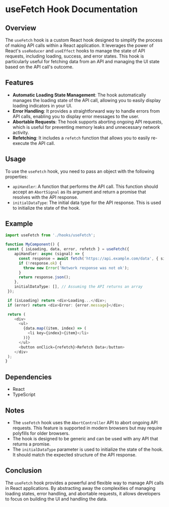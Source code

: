 # useFetch Hook Documentation

## Overview

The `useFetch` hook is a custom React hook designed to simplify the process of making API calls within a React application. It leverages the power of React's `useReducer` and `useEffect` hooks to manage the state of API requests, including loading, success, and error states. This hook is particularly useful for fetching data from an API and managing the UI state based on the API call's outcome.

## Features

- **Automatic Loading State Management**: The hook automatically manages the loading state of the API call, allowing you to easily display loading indicators in your UI.
- **Error Handling**: It provides a straightforward way to handle errors from API calls, enabling you to display error messages to the user.
- **Abortable Requests**: The hook supports aborting ongoing API requests, which is useful for preventing memory leaks and unnecessary network activity.
- **Refetching**: It includes a `refetch` function that allows you to easily re-execute the API call.

## Usage

To use the `useFetch` hook, you need to pass an object with the following properties:

- `apiHandler`: A function that performs the API call. This function should accept an `AbortSignal` as its argument and return a promise that resolves with the API response.
- `initialDataType`: The initial data type for the API response. This is used to initialize the state of the hook.

## Example

```typescript
import useFetch from './hooks/useFetch';

function MyComponent() {
 const { isLoading, data, error, refetch } = useFetch({
    apiHandler: async (signal) => {
      const response = await fetch('https://api.example.com/data', { signal });
      if (!response.ok) {
        throw new Error('Network response was not ok');
      }
      return response.json();
    },
    initialDataType: [], // Assuming the API returns an array
 });

 if (isLoading) return <div>Loading...</div>;
 if (error) return <div>Error: {error.message}</div>;

 return (
    <div>
      <ul>
        {data.map((item, index) => (
          <li key={index}>{item}</li>
        ))}
      </ul>
      <button onClick={refetch}>Refetch Data</button>
    </div>
 );
}
```

## Dependencies

- React
- TypeScript

## Notes

- The `useFetch` hook uses the `AbortController` API to abort ongoing API requests. This feature is supported in modern browsers but may require polyfills for older browsers.
- The hook is designed to be generic and can be used with any API that returns a promise.
- The `initialDataType` parameter is used to initialize the state of the hook. It should match the expected structure of the API response.

## Conclusion

The `useFetch` hook provides a powerful and flexible way to manage API calls in React applications. By abstracting away the complexities of managing loading states, error handling, and abortable requests, it allows developers to focus on building the UI and handling the data.